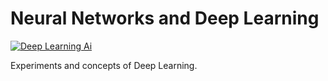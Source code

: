 # Neural Networks and Deep Learning

[![Deep Learning Ai](https://d3njjcbhbojbot.cloudfront.net/api/utilities/v1/imageproxy/https://coursera-course-photos.s3.amazonaws.com/e5/801ef077e311e79b5e257ef20b3a76/deeplearningai.png?auto=format%2Ccompress&dpr=2&w=256&h=32)](https://d3njjcbhbojbot.cloudfront.net/api/utilities/v1/imageproxy/https://coursera-course-photos.s3.amazonaws.com/e5/801ef077e311e79b5e257ef20b3a76/deeplearningai.png?auto=format%2Ccompress&dpr=2&w=256&h=32)

Experiments and concepts of Deep Learning.
